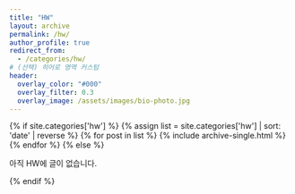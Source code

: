 ```yaml
---
title: "HW"
layout: archive
permalink: /hw/
author_profile: true
redirect_from:
  - /categories/hw/
# (선택) 히어로 영역 커스텀
header:
  overlay_color: "#000"
  overlay_filter: 0.3
  overlay_image: /assets/images/bio-photo.jpg
---
```


{% if site.categories['hw'] %}
  {% assign list = site.categories['hw'] | sort: 'date' | reverse %}
  {% for post in list %}
    {% include archive-single.html %}
  {% endfor %}
{% else %}
  <p>아직 HW에 글이 없습니다.</p>
{% endif %}

